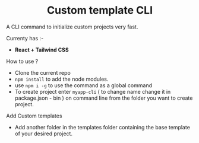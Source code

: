 <h1 align='center'>Custom template CLI</h1>

A CLI command to initialize custom projects very fast.


Currenty has :-
  - <b>React + Tailwind CSS</b>
  
  
How to use ?
  - Clone the current repo
  - `npm install` to add the node modules.
  - use `npm i -g` to use the command as a global command
  - To create project enter `myapp-cli` ( to change name change it in package.json - bin ) on command line from the folder you want to create project.


Add Custom templates 
  - Add another folder in the templates folder containing the base template of your desired project.
  
